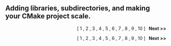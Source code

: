 ## Adding libraries, subdirectories, and making your CMake project scale.
<p align="right">
<span >[</span>
<a ref="Chapter_1">1</a>
<span >,</span>
<a ref="Chapter_2">2</a>
<span >,</span>
<a ref="Chapter_3">3</a>
<span >,</span>
<span >4</span>
<span >,</span>
<a ref="Chapter_5">5</a>
<span >,</span>
<a ref="Chapter_6">6</a>
<span >,</span>
<a ref="Chapter_7">7</a>
<span >,</span>
<a ref="Chapter_5">8</a>
<span >,</span>
<a ref="Chapter_9">9</a>
<span >,</span>
<a ref="Chapter_10">10</a>
<span >]</span>
<a ref="Chapter_5"><b>&nbsp;&nbsp;Next >></b></a>
</p>
<p align="center">
<p align="right">
<span >[</span>
<a ref="Chapter_1">1</a>
<span >,</span>
<a ref="Chapter_2">2</a>
<span >,</span>
<a ref="Chapter_3">3</a>
<span >,</span>
<span >4</span>
<span >,</span>
<a ref="Chapter_5">5</a>
<span >,</span>
<a ref="Chapter_6">6</a>
<span >,</span>
<a ref="Chapter_7">7</a>
<span >,</span>
<a ref="Chapter_5">8</a>
<span >,</span>
<a ref="Chapter_9">9</a>
<span >,</span>
<a ref="Chapter_10">10</a>
<span >]</span>
<a ref="Chapter_5"><b>&nbsp;&nbsp;Next >></b></a>
</p>
<p align="center">
